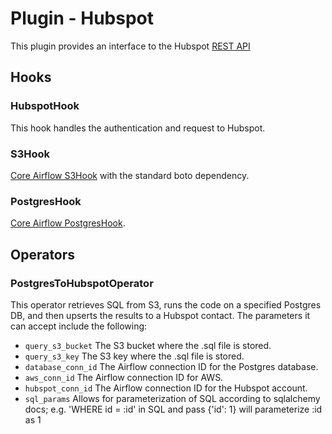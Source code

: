 # Plugin - Hubspot

This plugin provides an interface to the Hubspot [REST API](https://developers.hubspot.com/docs/methods/)

## Hooks
### HubspotHook
This hook handles the authentication and request to Hubspot.

### S3Hook
[Core Airflow S3Hook](https://pythonhosted.org/airflow/_modules/S3_hook.html) with the standard boto dependency.

### PostgresHook
[Core Airflow PostgresHook](https://pythonhosted.org/airflow/_modules/postgres_hook.html).

## Operators
### PostgresToHubspotOperator
This operator retrieves SQL from S3, runs the code on a specified Postgres DB, and then upserts the results to a Hubspot contact. The parameters it can accept include the following:

- `query_s3_bucket`     The S3 bucket where the .sql file is stored.
- `query_s3_key`        The S3 key where the .sql file is stored.
- `database_conn_id`    The Airflow connection ID for the Postgres database.
- `aws_conn_id`         The Airflow connection ID for AWS.
- `hubspot_conn_id`  	The Airflow connection ID for the Hubspot account.
- `sql_params`			Allows for parameterization of SQL according to sqlalchemy docs;
        				e.g. 'WHERE id = :id' in SQL and pass {'id': 1} will parameterize :id as 1